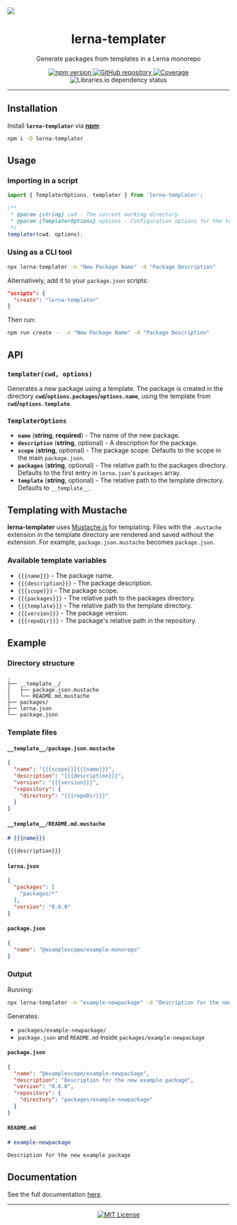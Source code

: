 <img src="https://repository-images.githubusercontent.com/421865817/f23da96c-d88b-4ebb-bd6c-bf881ba99110">

<h1 align="center">lerna-templater</h1>
<p align="center">Generate packages from templates in a Lerna monorepo</p>

<p align="center">
  <a href="https://npmjs.com/package/lerna-templater/" target="_blank">
    <img src="https://img.shields.io/npm/v/lerna-templater.svg" alt="npm version" />
  </a>

  <a href="https://github.com/rdarida/lerna-templater" target="_blank">
    <img src="https://img.shields.io/badge/-repository-222222?style=flat&logo=github" alt="GitHub repository" />
  </a>

  <a href="https://sonarcloud.io/dashboard?id=rdarida_lerna-templater" target="_blank">
    <img src="https://sonarcloud.io/api/project_badges/measure?project=rdarida_lerna-templater&metric=coverage" alt="Coverage" />
  </a>

  <img src="https://img.shields.io/librariesio/release/npm/lerna-templater" alt="Libraries.io dependency status" />
</p>
<hr>

## Installation
Install **`lerna-templater`** via **[npm](https://npmjs.org/package/lerna-templater)**:

```sh
npm i -D lerna-templater
```

## Usage
### Importing in a script
```ts
import { TemplaterOptions, templater } from 'lerna-templater';

/**
 * @param {string} cwd - The current working directory.
 * @param {TemplaterOptions} options - Configuration options for the templater.
 */
templater(cwd, options);
```

### Using as a CLI tool
```sh
npx lerna-templater -n "New Package Name" -d "Package Description"
```

Alternatively, add it to your `package.json` scripts:
```json
"scripts": {
  "create": "lerna-templater"
}
```

Then run:
```sh
npm run create -- -n "New Package Name" -d "Package Description"
```

## API
### `templater(cwd, options)`
Generates a new package using a template. The package is created in the directory **`cwd`/`options.packages`/`options.name`**, using the template from **`cwd`/`options.template`**.

### `TemplaterOptions`
- **`name`** (**string**, **required**) - The name of the new package.
- **`description`** (**string**, optional) - A description for the package.
- **`scope`** (**string**, optional) - The package scope. Defaults to the scope in the main `package.json`.
- **`packages`** (**string**, optional) - The relative path to the packages directory. Defaults to the first entry in `lerna.json`'s `packages` array.
- **`template`** (**string**, optional) - The relative path to the template directory. Defaults to `__template__`.

## Templating with Mustache
**lerna-templater** uses [Mustache.js](https://npmjs.org/package/mustache) for templating. Files with the `.mustache` extension in the template directory are rendered and saved without the extension. For example, `package.json.mustache` becomes `package.json`.

### Available template variables
- `{{{name}}}` - The package name.
- `{{{description}}}` - The package description.
- `{{{scope}}}` - The package scope.
- `{{{packages}}}` - The relative path to the packages directory.
- `{{{template}}}` - The relative path to the template directory.
- `{{{version}}}` - The package version.
- `{{{repoDir}}}` - The package's relative path in the repository.

## Example
### Directory structure
```
.
├── __template__/
│   ├── package.json.mustache
│   └── README.md.mustache
├── packages/
├── lerna.json
└── package.json
```

### Template files
#### `__template__/package.json.mustache`
```json
{
  "name": "{{{scope}}}{{{name}}}",
  "description": "{{{description}}}",
  "version": "{{{version}}}",
  "repository": {
    "directory": "{{{repoDir}}}"
  }
}
```

#### `__template__/README.md.mustache`
```md
# {{{name}}}

{{{description}}}
```

#### `lerna.json`
```json
{
  "packages": [
    "packages/*"
  ],
  "version": "0.0.0"
}
```

#### `package.json`
```json
{
  "name": "@examplescope/example-monorepo"
}
```

### Output
Running:
```sh
npx lerna-templater -n "example-newpackage" -d "Description for the new example package"
```
Generates:
- `packages/example-newpackage/`
- `package.json` and `README.md` inside `packages/example-newpackage`

#### `package.json`
```json
{
  "name": "@examplescope/example-newpackage",
  "description": "Description for the new example package",
  "version": "0.0.0",
  "repository": {
    "directory": "packages/example-newpackage"
  }
}
```

#### `README.md`
```md
# example-newpackage

Description for the new example package
```

## Documentation
See the full documentation [here](https://rdarida.github.io/lerna-templater/).

<hr>

<p align="center">
  <a href="LICENSE" target="_blank">
    <img src="https://img.shields.io/badge/license-MIT-green" alt="MIT License" />
  </a>
</p>
